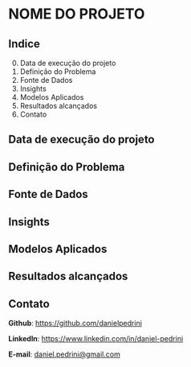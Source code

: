 
# NOME DO PROJETO

## Indice
0. Data de execução do projeto
1. Definição do Problema
2. Fonte de Dados
3. Insights
4. Modelos Aplicados
5. Resultados alcançados
6. Contato

## Data de execução do projeto

## Definição do Problema

## Fonte de Dados

## Insights

## Modelos Aplicados

## Resultados alcançados

## Contato
**Github**: https://github.com/danielpedrini

**LinkedIn**: https://www.linkedin.com/in/daniel-pedrini

**E-mail**: daniel.pedrini@gmail.com